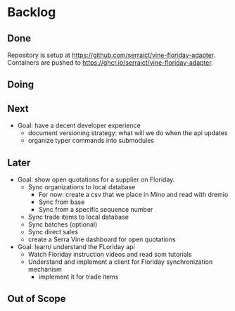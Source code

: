 # Backlog

## Done

Repository is setup at <https://github.com/serraict/vine-floriday-adapter>.
Containers are pushed to <https://ghcr.io/serraict/vine-floriday-adapter>.

## Doing

## Next

* Goal: have a decent developer experience
  * document versioning strategy: what will we do when the api updates
  * organize typer commands into submodules

## Later

* Goal: show open quotations for a supplier on Floriday.
  * Sync organizations to local database
    * For now: create a csv that we place in Mino and read with dremio
    * Sync from base
    * Sync from a specific sequence number
  * Sync trade items to local database
  * Sync batches (optional)
  * Sync direct sales
  * create a Serra Vine dashboard for open quotations
* Goal: learn/ understand the FLoriday api
  * Watch Floriday instruction videos and read som tutorials
  * Understand and implement a client for Floriday synchronization mechanism
    * implement it for trade items

## Out of Scope
